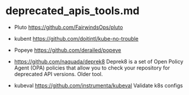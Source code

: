 deprecated_apis_tools.md
==========================

* Pluto
https://github.com/FairwindsOps/pluto

* kubent
https://github.com/doitintl/kube-no-trouble

* Popeye
https://github.com/derailed/popeye

* https://github.com/naquada/deprek8
Deprek8 is a set of Open Policy Agent (OPA) policies that allow you to check your repository for deprecated API versions.
Older tool.

* kubeval
https://github.com/instrumenta/kubeval
Validate k8s configs
